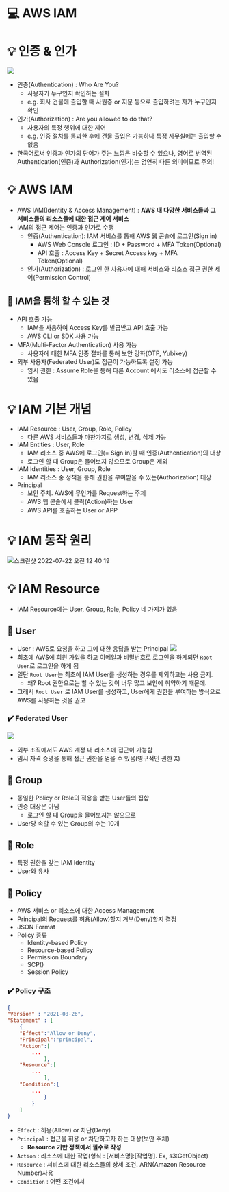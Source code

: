 💻 AWS IAM
==============
# 💡 인증 & 인가

![](https://images.velog.io/images/dustjs159/post/d0ce58f3-cd3f-4145-92f6-4428175ce225/%E1%84%89%E1%85%B3%E1%84%8F%E1%85%B3%E1%84%85%E1%85%B5%E1%86%AB%E1%84%89%E1%85%A3%E1%86%BA%202022-03-20%20%E1%84%8B%E1%85%A9%E1%84%92%E1%85%AE%205.32.06.png)

* 인증(Authentication) : Who Are You?
  * 사용자가 누구인지 확인하는 절차
  * e.g. 회사 건물에 출입할 때 사원증 or 지문 등으로 출입하려는 자가 누구인지 확인
* 인가(Authorization) : Are you allowed to do that?
  * 사용자의 특정 행위에 대한 제어
  * e.g. 인증 절차를 통과한 후에 건물 출입은 가능하나 특정 사무실에는 출입할 수 없음
* 한국어로써 인증과 인가의 단어가 주는 느낌은 비슷할 수 있으나, 영어로 번역된 Authentication(인증)과 Authorization(인가)는 엄연히 다른 의미이므로 주의!

# 💡 AWS IAM

* AWS IAM(Identity & Access Management) : **AWS 내 다양한 서비스들과 그 서비스들의 리소스들에 대한 접근 제어 서비스**
* IAM의 접근 제어는 인증과 인가로 수행
  * 인증(Authentication): IAM 서비스를 통해 AWS 웹 콘솔에 로그인(Sign in)
    * AWS Web Console 로그인 : ID + Password + MFA Token(Optional)
    * API 호출 : Access Key + Secret Access key + MFA Token(Optional)
  * 인가(Authorization) : 로그인 한 사용자에 대해 서비스와 리소스 접근 권한 제어(Permission Control)

## 📌 IAM을 통해 할 수 있는 것
* API 호출 가능
  * IAM을 사용하여 Access Key를 발급받고 API 호출 가능
  * AWS CLI or SDK 사용 가능
* MFA(Multi-Factor Authentication) 사용 가능
  * 사용자에 대한 MFA 인증 절차를 통해 보안 강화(OTP, Yubikey)
* 외부 사용자(Federated User)도 접근이 가능하도록 설정 가능
  * 임시 권한 : Assume Role을 통해 다른 Account 에서도 리소스에 접근할 수 있음

# 💡 IAM 기본 개념

* IAM Resource : User, Group, Role, Policy
  * 다른 AWS 서비스들과 마찬가지로 생성, 변경, 삭제 가능
* IAM Entities : User, Role
  * IAM 리소스 중 AWS에 로그인(= Sign in)할 때 인증(Authentication)의 대상
  * 로그인 할 때 Group은 물어보지 않으므로 Group은 제외
* IAM Identities : User, Group, Role
  * IAM 리소스 중 정책을 통해 권한을 부여받을 수 있는(Authorization) 대상
* Principal
  * 보안 주체. AWS에 무언가를 Request하는 주체
  * AWS 웹 콘솔에서 클릭(Action)하는 User
  * AWS API를 호출하는 User or APP

# 💡 IAM 동작 원리

![스크린샷 2022-07-22 오전 12 40 19](https://user-images.githubusercontent.com/57285121/180255247-457ac69f-6a2b-4171-8ef4-a371b7c1ad7f.png)

# 💡 IAM Resource

* IAM Resource에는 User, Group, Role, Policy 네 가지가 있음

## 📌 User

* User : AWS로 요청을 하고 그에 대한 응답을 받는 Principal
![](https://images.velog.io/images/dustjs159/post/1a5b4f40-5196-41b1-b61e-b25c47ae3707/%E1%84%89%E1%85%B3%E1%84%8F%E1%85%B3%E1%84%85%E1%85%B5%E1%86%AB%E1%84%89%E1%85%A3%E1%86%BA%202022-03-22%20%E1%84%8B%E1%85%A9%E1%84%8C%E1%85%A5%E1%86%AB%2012.14.36.png)
* 최초에 AWS에 회원 가입을 하고 이메일과 비밀번호로 로그인을 하게되면 ``Root User``로 로그인을 하게 됨
* 일단 ``Root User``는 최초에 IAM User를 생성하는 경우를 제외하고는 사용 금지.
  * 왜? Root 권한으로는 할 수 있는 것이 너무 많고 보안에 취약하기 때문에.
* 그래서 ``Root User`` 로 IAM User를 생성하고, User에게 권한을 부여하는 방식으로 AWS를 사용하는 것을 권고

### ✔️ Federated User

![](https://images.velog.io/images/dustjs159/post/8fc3524d-ac59-4289-a316-16aeb4a90fac/%E1%84%89%E1%85%B3%E1%84%8F%E1%85%B3%E1%84%85%E1%85%B5%E1%86%AB%E1%84%89%E1%85%A3%E1%86%BA%202022-03-22%20%E1%84%8B%E1%85%A9%E1%84%8C%E1%85%A5%E1%86%AB%2012.20.22.png)

* 외부 조직에서도 AWS 계정 내 리소스에 접근이 가능함
* 임시 자격 증명을 통해 접근 권한을 얻을 수 있음(영구적인 권한 X)

## 📌 Group

* 동일한 Policy or Role의 적용을 받는 User들의 집합
* 인증 대상은 아님
  * 로그인 할 때 Group을 물어보지는 않으므로
* User당 속할 수 있는 Group의 수는 10개

## 📌 Role

* 특정 권한을 갖는 IAM Identity
* User와 유사

## 📌 Policy

* AWS 서비스 or 리소스에 대한 Access Management
* Principal의 Request를 허용(Allow)할지 거부(Deny)할지 결정
* JSON Format
* Policy 종류
  * Identity-based Policy
  * Resource-based Policy
  * Permission Boundary
  * SCP()
  * Session Policy


### ✔️ Policy 구조
``` json
{
"Version" : "2021-08-26",
"Statement" : [
	{
	"Effect":"Allow or Deny",
	"Principal":"principal",
	"Action":[
		...
			],
	"Resource":[
		...
			],
	"Condition":{
		...
			}
		}	
	]
}
```
- `Effect` : 허용(Allow) or 차단(Deny)
- `Principal` : 접근을 허용 or 차단하고자 하는 대상(보안 주체)
  * **Resource 기반 정책에서 필수로 작성**
- `Action` : 리소스에 대한 작업(형식 : [서비스명]:[작업명]. Ex, s3:GetObject)
- `Resource` : 서비스에 대한 리소스들의 상세 조건. ARN(Amazon Resource Number)사용
- `Condition` : 어떤 조건에서


